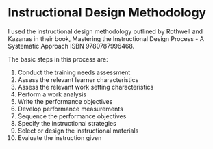 # Instructional Design Methodology

I used the instructional design methodology outlined by Rothwell and Kazanas in their book, Mastering the Instructional Design Process - A Systematic Approach ISBN 9780787996468.

The basic steps in this process are:

1. Conduct the training needs assessment
1. Assess the relevant learner characteristics
1. Assess the relevant work setting characteristics
1. Perform a work analysis
1. Write the performance objectives
1. Develop performance measurements
1. Sequence the performance objectives
1. Specify the instructional strategies
1. Select or design the instructional materials
1. Evaluate the instruction given
